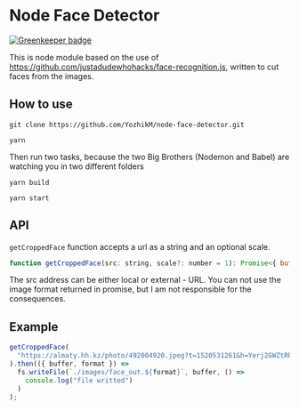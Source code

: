 # Node Face Detector

[![Greenkeeper badge](https://badges.greenkeeper.io/YozhikM/node-face-detector.svg)](https://greenkeeper.io/)

This is node module based on the use of https://github.com/justadudewhohacks/face-recognition.js, written to cut faces from the images.

## How to use

```
git clone https://github.com/YozhikM/node-face-detector.git

yarn
```

Then run two tasks, because the two Big Brothers (Nodemon and Babel) are watching you in two different folders

```
yarn build

yarn start
```

## API

`getCroppedFace` function accepts a url as a string and an optional scale.

```js
function getCroppedFace(src: string, scale?: number = 1): Promise<{ buffer: Buffer, format: string }>
```

The src address can be either local or external - URL.
You can not use the image format returned in promise, but I am not responsible for the consequences.

## Example

```js
getCroppedFace(
  "https://almaty.hh.kz/photo/492004920.jpeg?t=1520531261&h=Yerj2GWZtRPEUR6cQFGSjw"
).then(({ buffer, format }) =>
  fs.writeFile(`./images/face_out.${format}`, buffer, () =>
    console.log("file writted")
  )
);
```
